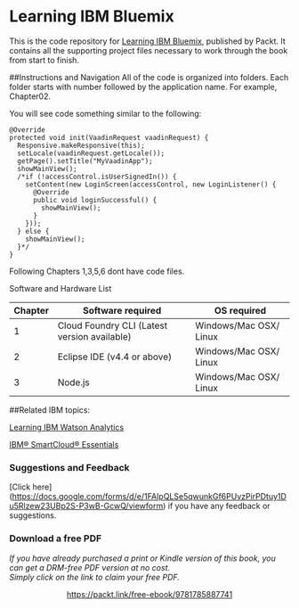 


# Learning IBM Bluemix
This is the code repository for [Learning IBM Bluemix](https://www.packtpub.com/virtualization-and-cloud/learning-ibm-bluemix?utm_source=github&utm_medium=repository&utm_campaign=9781785887741), published by Packt. It contains all the supporting project files necessary to work through the book from start to finish.

##Instructions and Navigation
All of the code is organized into folders. Each folder starts with number followed by the application name. For example, Chapter02.

You will see code something similar to the following:

```
@Override
protected void init(VaadinRequest vaadinRequest) {
  Responsive.makeResponsive(this);
  setLocale(vaadinRequest.getLocale());
  getPage().setTitle("MyVaadinApp");
  showMainView();
  /*if (!accessControl.isUserSignedIn()) {
    setContent(new LoginScreen(accessControl, new LoginListener() {
      @Override
      public void loginSuccessful() {
        showMainView();
      }
    }));
  } else {
    showMainView();
  }*/
}

```
Following Chapters 1,3,5,6 dont have code files. 

Software and Hardware List

| Chapter  | Software required                           | OS required           |
| -------- | ------------------------------------------- | ----------------------|
| 1        |Cloud Foundry CLI (Latest version available) | Windows/Mac OSX/ Linux|
| 2        |Eclipse IDE (v4.4 or above)                  | Windows/Mac OSX/ Linux|
| 3        |Node.js                                      | Windows/Mac OSX/ Linux|

##Related IBM topics:

[Learning IBM Watson Analytics](https://www.packtpub.com/big-data-and-business-intelligence/learning-ibm-watson-analytics?utm_source=github&utm_campaign=9781785880773&utm_medium=repository)

[IBM® SmartCloud® Essentials](https://www.packtpub.com/virtualization-and-cloud/ibm%C2%AE-smartcloud%C2%AE-essentials?utm_source=Github&utm_medium=Repository&utm_campaign=9781782170648)


### Suggestions and Feedback
[Click here] (https://docs.google.com/forms/d/e/1FAIpQLSe5qwunkGf6PUvzPirPDtuy1Du5Rlzew23UBp2S-P3wB-GcwQ/viewform) if you have any feedback or suggestions.
### Download a free PDF

 <i>If you have already purchased a print or Kindle version of this book, you can get a DRM-free PDF version at no cost.<br>Simply click on the link to claim your free PDF.</i>
<p align="center"> <a href="https://packt.link/free-ebook/9781785887741">https://packt.link/free-ebook/9781785887741 </a> </p>